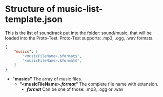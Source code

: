 # Structure of music-list-template.json

This is the list of soundtrack put into the folder: sound/music, that will be loaded into the Proto-Test. 
Proto-Test supports: .mp3, .ogg, .wav formats. 

```json
{
	"musics": [
		"<musicFileName>.$format$",
		"<musicFileName>.$format$",
	]
}
```

- **"musics"** The array of music files.
  - **"&lt;musicFileName&gt;.$format$"** The complete file name with extension.
    - **$format$** Can be one of those: .mp3, .ogg or .wav
    
